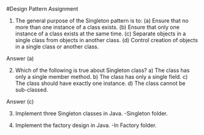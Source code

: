 #Design Pattern Assignment

1. The general purpose of the Singleton pattern is to:
  (a) Ensure that no more than one instance of a class exists.
  (b) Ensure that only one instance of a class exists at the same time.
  (c) Separate objects in a single class from objects in another class.
  (d) Control creation of objects in a single class or another class.
  
  Answer (a)
  
2. Which of the following is true about Singleton class?
  a) The class has only a single member method.
  b) The class has only a single field.
  c) The class should have exactly one instance.
  d) The class cannot be sub-classed.
  
  Answer (c)
  
3. Implement three Singleton classes in Java.
  -Singleton folder.
  
4. Implement the factory design in Java.
  -In Factory folder.
